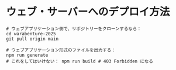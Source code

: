 # ウェブ・サーバーへのデプロイ方法

```shell
# ウェブアプリケーション側で、リポジトリーをクローンするなら：
cd warabenture-2025
git pull origin main

# ウェブアプリケーション形式のファイルを出力する：
npm run generate
# これをしてはいけない： npm run build # 403 Forbidden になる
```
